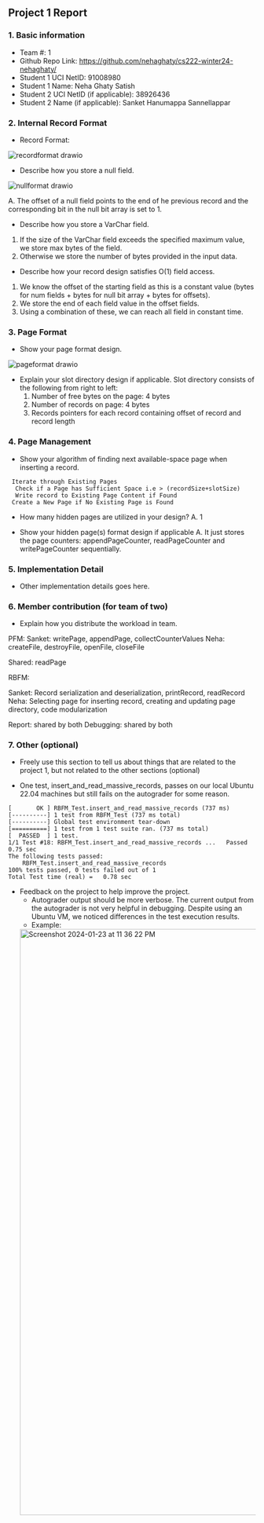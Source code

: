## Project 1 Report


### 1. Basic information
 - Team #: 1
 - Github Repo Link: https://github.com/nehaghaty/cs222-winter24-nehaghaty/
 - Student 1 UCI NetID: 91008980
 - Student 1 Name: Neha Ghaty Satish
 - Student 2 UCI NetID (if applicable): 38926436
 - Student 2 Name (if applicable): Sanket Hanumappa Sannellappar


### 2. Internal Record Format
- Record Format:

![recordformat drawio](https://github.com/nehaghaty/cs222-winter24-nehaghaty/assets/25128989/50c3f87a-12bd-48c0-8ee8-e3431186f2e9)


- Describe how you store a null field.

![nullformat drawio](https://github.com/nehaghaty/cs222-winter24-nehaghaty/assets/25128989/1434a976-0f18-46b5-a52a-1667e54052e4)

A. The offset of a null field points to the end of he previous record and the corresponding bit in the null bit array is set to 1.

- Describe how you store a VarChar field.

1. If the size of the VarChar field exceeds the specified maximum value, we store max bytes of the field.
2. Otherwise we store the number of bytes provided in the input data.

- Describe how your record design satisfies O(1) field access.
 1. We know the offset of the starting field as this is a constant value (bytes for num fields + bytes for null bit array + bytes for offsets).
 2. We store the end of each field value in the offset fields.
 3. Using a combination of these, we can reach all field in constant time.

### 3. Page Format
- Show your page format design.

![pageformat drawio](https://github.com/nehaghaty/cs222-winter24-nehaghaty/assets/25128989/d04ebb9d-6109-4838-bd65-282136e0de73)


- Explain your slot directory design if applicable.
   Slot directory consists of the following from right to left:
  1. Number of free bytes on the page: 4 bytes
  2. Number of records on page: 4 bytes
  3. Records pointers for each record containing offset of record and record length   


### 4. Page Management
- Show your algorithm of finding next available-space page when inserting a record.

```
 Iterate through Existing Pages
  Check if a Page has Sufficient Space i.e > (recordSize+slotSize)
  Write record to Existing Page Content if Found
 Create a New Page if No Existing Page is Found
```
   
            

- How many hidden pages are utilized in your design?
  A. 1 



- Show your hidden page(s) format design if applicable
  A. It just stores the page counters: appendPageCounter, readPageCounter and writePageCounter sequentially.



### 5. Implementation Detail
- Other implementation details goes here.



### 6. Member contribution (for team of two)
- Explain how you distribute the workload in team.

PFM: 
Sanket:  writePage, appendPage, collectCounterValues
Neha: createFile, destroyFile, openFile, closeFile

Shared: readPage

RBFM: 

Sanket: Record serialization and deserialization, printRecord, readRecord
Neha: Selecting page for inserting record, creating and updating page directory, code modularization

Report: shared by both
Debugging: shared by both

### 7. Other (optional)
- Freely use this section to tell us about things that are related to the project 1, but not related to the other sections (optional)

- One test, insert_and_read_massive_records, passes on our local Ubuntu 22.04 machines but still fails on the autograder for some reason. 

```
[       OK ] RBFM_Test.insert_and_read_massive_records (737 ms)
[----------] 1 test from RBFM_Test (737 ms total)
[----------] Global test environment tear-down
[==========] 1 test from 1 test suite ran. (737 ms total)
[  PASSED  ] 1 test.
1/1 Test #18: RBFM_Test.insert_and_read_massive_records ...   Passed    0.75 sec
The following tests passed:
	RBFM_Test.insert_and_read_massive_records
100% tests passed, 0 tests failed out of 1
Total Test time (real) =   0.78 sec

  ```


- Feedback on the project to help improve the project.
  - Autograder output should be more verbose. The current output from the autograder is not very helpful in debugging. Despite using an Ubuntu VM, we noticed differences in the test execution results.
  - Example:
  <img width="1194" alt="Screenshot 2024-01-23 at 11 36 22 PM" src="https://github.com/nehaghaty/cs222-winter24-nehaghaty/assets/25128989/c4e38b4a-fec5-437f-ba14-f4a5b41ad47c">

